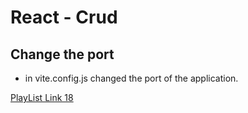 # React - Crud

## Change the port

- in vite.config.js changed the port of the application.

[PlayList Link 18](https://youtu.be/EPOd-AH6iuw?si=6T7uStKt5Yq4Vifr)
